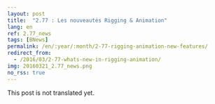 ```yaml
---
layout: post
title:  "2.77 : Les nouveautés Rigging & Animation"
lang: en
ref: 2.77_news
tags: [BNews]
permalink: /en/:year/:month/2-77-rigging-animation-new-features/
redirect_from:
  - /2016/03/2-77-whats-new-in-rigging-animation/
img: 20160321_2.77_news.png
no_rss: true
---
```


This post is not translated yet.
